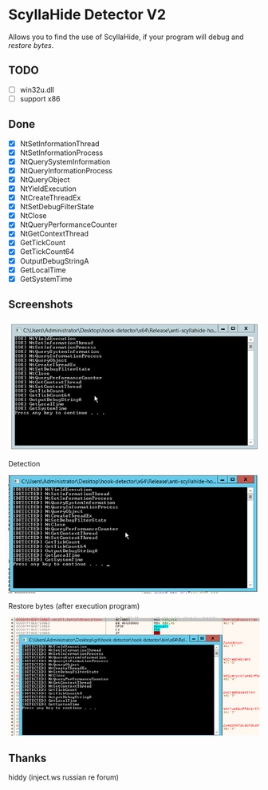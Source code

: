 # ScyllaHide Detector V2
Allows you to find the use of ScyllaHide, if your program will debug and *restore bytes*.

## TODO
- [ ] win32u.dll
- [ ] support x86 

## Done

- [x] NtSetInformationThread
- [x] NtSetInformationProcess
- [x] NtQuerySystemInformation
- [x] NtQueryInformationProcess
- [x] NtQueryObject
- [x] NtYieldExecution
- [x] NtCreateThreadEx
- [x] NtSetDebugFilterState
- [x] NtClose
- [x] NtQueryPerformanceCounter
- [x] NtGetContextThread
- [x] GetTickCount
- [x] GetTickCount64
- [x] OutputDebugStringA
- [x] GetLocalTime
- [x] GetSystemTime

## Screenshots
![Normal](screen.png)

Detection

![Debugger](detect.png)

Restore bytes (after execution program)

![Restore bytes](restorebytes.png)

## Thanks
hiddy (inject.ws russian re forum)